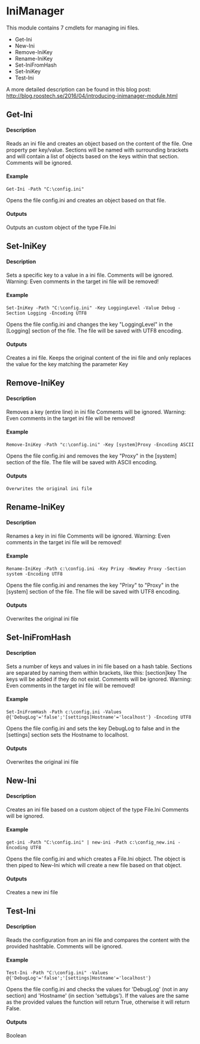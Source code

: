 # IniManager
This module contains 7 cmdlets for managing ini files.
* Get-Ini
* New-Ini
* Remove-IniKey
* Rename-IniKey
* Set-IniFromHash
* Set-IniKey
* Test-Ini

A more detailed description can be found in this blog post: http://blog.roostech.se/2016/04/introducing-inimanager-module.html

## Get-Ini
#### Description
Reads an ini file and creates an object based on the content of the file. One property per key/value. Sections will be named with surrounding brackets and will contain a list of objects based on the keys within that section.
Comments will be ignored.
#### Example
    Get-Ini -Path "C:\config.ini"
Opens the file config.ini and creates an object based on that file.
#### Outputs
Outputs an custom object of the type File.Ini

## Set-IniKey
#### Description
Sets a specific key to a value in a ini file.
Comments will be ignored.
Warning: Even comments in the target ini file will be removed!
#### Example
    Set-IniKey -Path "C:\config.ini" -Key LoggingLevel -Value Debug -Section Logging -Encoding UTF8
Opens the file config.ini and changes the key "LoggingLevel" in the [Logging] section of the file. The file will be saved with UTF8 encoding.
#### Outputs
Creates a ini file. Keeps the original content of the ini file and only replaces the value for the key matching the parameter Key

## Remove-IniKey    
#### Description
Removes a key (entire line) in ini file
Comments will be ignored.
Warning: Even comments in the target ini file will be removed!
#### Example
    Remove-IniKey -Path "c:\config.ini" -Key [system]Proxy -Encoding ASCII
Opens the file config.ini and removes the key "Proxy" in the [system] section of the file. The file will be saved with ASCII encoding.
#### Outputs
    Overwrites the original ini file
    
## Rename-IniKey
#### Description
Renames a key in ini file
Comments will be ignored.
Warning: Even comments in the target ini file will be removed!
#### Example
    Rename-IniKey -Path c:\config.ini -Key Prixy -NewKey Proxy -Section system -Encoding UTF8
Opens the file config.ini and renames the key "Prixy" to "Proxy" in the [system] section of the file. The file will be saved with UTF8 encoding.
#### Outputs
Overwrites the original ini file
    
## Set-IniFromHash
#### Description
Sets a number of keys and values in ini file based on a hash table. Sections are separated by naming them within brackets, like this: [section]key
The keys will be added if they do not exist.
Comments will be ignored.
Warning: Even comments in the target ini file will be removed!
#### Example
    Set-IniFromHash -Path c:\config.ini -Values @{'DebugLog'='false';'[settings]Hostname'='localhost'} -Encoding UTF8
Opens the file config.ini and sets the key DebugLog to false and in the [settings] section sets the Hostname to localhost.
#### Outputs
Overwrites the original ini file
    
## New-Ini
#### Description
Creates an ini file based on a custom object of the type File.Ini
Comments will be ignored.
#### Example
    get-ini -Path "C:\config.ini" | new-ini -Path c:\config_new.ini -Encoding UTF8
Opens the file config.ini and which creates a File.Ini object. The object is then piped to New-Ini which will create a new file based on that object.
#### Outputs
Creates a new ini file
    
## Test-Ini
#### Description
Reads the configuration from an ini file and compares the content with the provided hashtable.
Comments will be ignored.
#### Example
    Test-Ini -Path "C:\config.ini" -Values @{'DebugLog'='false';'[settings]Hostname'='localhost'} 
Opens the file config.ini and checks the values for 'DebugLog' (not in any section) and 'Hostname' (in section 'settubgs'). If the values are the same as the provided values the function will return True, otherwise it will return False.
#### Outputs
Boolean
